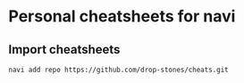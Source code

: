 # Personal cheatsheets for navi

## Import cheatsheets

```console
navi add repo https://github.com/drop-stones/cheats.git
```
